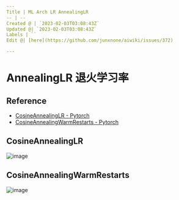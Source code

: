 ```yaml
---
Title | ML Arch LR AnnealingLR
-- | --
Created @ | `2023-02-03T03:08:43Z`
Updated @| `2023-02-03T03:08:43Z`
Labels | ``
Edit @| [here](https://github.com/junxnone/aiwiki/issues/372)

---
```

# AnnealingLR 退火学习率

## Reference
- [CosineAnnealingLR - Pytorch](https://pytorch.org/docs/stable/generated/torch.optim.lr_scheduler.CosineAnnealingLR.html#cosineannealinglr)
- [CosineAnnealingWarmRestarts - Pytorch](https://pytorch.org/docs/stable/generated/torch.optim.lr_scheduler.CosineAnnealingWarmRestarts.html#torch.optim.lr_scheduler.CosineAnnealingWarmRestarts)

## CosineAnnealingLR

![image](https://user-images.githubusercontent.com/2216970/216503342-6aaf60cf-ba72-435f-9317-22259ba778f0.png)


## CosineAnnealingWarmRestarts

![image](https://user-images.githubusercontent.com/2216970/216503260-404f0dc8-18f8-4c4e-83c6-9851a6b91ea2.png)

